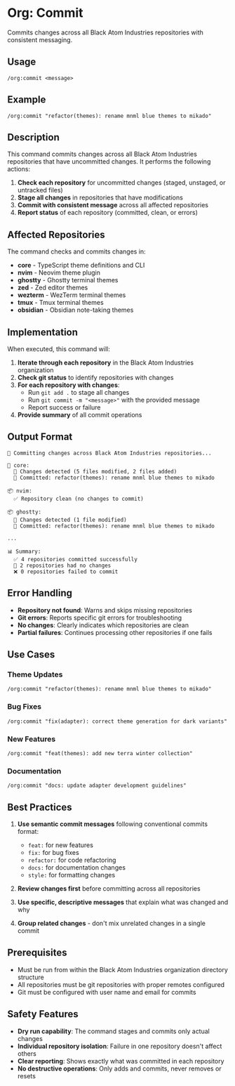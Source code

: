 # Org: Commit

Commits changes across all Black Atom Industries repositories with consistent messaging.

## Usage

```
/org:commit <message>
```

## Example

```
/org:commit "refactor(themes): rename mnml blue themes to mikado"
```

## Description

This command commits changes across all Black Atom Industries repositories that have uncommitted changes. It performs the following actions:

1. **Check each repository** for uncommitted changes (staged, unstaged, or untracked files)
2. **Stage all changes** in repositories that have modifications
3. **Commit with consistent message** across all affected repositories
4. **Report status** of each repository (committed, clean, or errors)

## Affected Repositories

The command checks and commits changes in:

- **core** - TypeScript theme definitions and CLI
- **nvim** - Neovim theme plugin
- **ghostty** - Ghostty terminal themes
- **zed** - Zed editor themes
- **wezterm** - WezTerm terminal themes
- **tmux** - Tmux terminal themes
- **obsidian** - Obsidian note-taking themes

## Implementation

When executed, this command will:

1. **Iterate through each repository** in the Black Atom Industries organization
2. **Check git status** to identify repositories with changes
3. **For each repository with changes**:
   - Run `git add .` to stage all changes
   - Run `git commit -m "<message>"` with the provided message
   - Report success or failure
4. **Provide summary** of all commit operations

## Output Format

```
🏢 Committing changes across Black Atom Industries repositories...

🔧 core: 
  📝 Changes detected (5 files modified, 2 files added)
  💾 Committed: refactor(themes): rename mnml blue themes to mikado
  
📦 nvim:
  ✅ Repository clean (no changes to commit)
  
📦 ghostty:
  📝 Changes detected (1 file modified)
  💾 Committed: refactor(themes): rename mnml blue themes to mikado

...

📊 Summary:
  ✅ 4 repositories committed successfully
  🔄 2 repositories had no changes
  ❌ 0 repositories failed to commit
```

## Error Handling

- **Repository not found**: Warns and skips missing repositories
- **Git errors**: Reports specific git errors for troubleshooting
- **No changes**: Clearly indicates which repositories are clean
- **Partial failures**: Continues processing other repositories if one fails

## Use Cases

### Theme Updates
```
/org:commit "refactor(themes): rename mnml blue themes to mikado"
```

### Bug Fixes
```
/org:commit "fix(adapter): correct theme generation for dark variants"
```

### New Features
```
/org:commit "feat(themes): add new terra winter collection"
```

### Documentation
```
/org:commit "docs: update adapter development guidelines"
```

## Best Practices

1. **Use semantic commit messages** following conventional commits format:
   - `feat:` for new features
   - `fix:` for bug fixes
   - `refactor:` for code refactoring
   - `docs:` for documentation changes
   - `style:` for formatting changes

2. **Review changes first** before committing across all repositories

3. **Use specific, descriptive messages** that explain what was changed and why

4. **Group related changes** - don't mix unrelated changes in a single commit

## Prerequisites

- Must be run from within the Black Atom Industries organization directory structure
- All repositories must be git repositories with proper remotes configured
- Git must be configured with user name and email for commits

## Safety Features

- **Dry run capability**: The command stages and commits only actual changes
- **Individual repository isolation**: Failure in one repository doesn't affect others
- **Clear reporting**: Shows exactly what was committed in each repository
- **No destructive operations**: Only adds and commits, never removes or resets